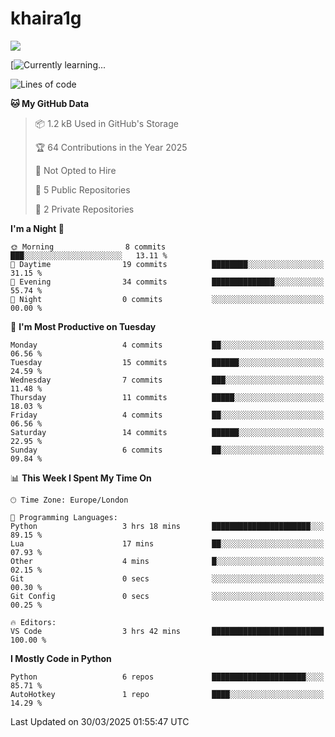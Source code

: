 # khaira1g

![](https://komarev.com/ghpvc/?username=khaira1g)

[![Currently learning...](https://github-readme-tech-stack.vercel.app/api/cards?title=Currently+learning...&lineCount=1&line1=python%2Cpython%2Cfff100%3Bhtml5%2Chtml5%2Cff5800%3Bcss%2Ccss%2C00e0ff%3Bjavascript%2Cjavascript%2Cfff100%3B)

<!--START_SECTION:waka-->
![Lines of code](https://img.shields.io/badge/From%20Hello%20World%20I%27ve%20Written-4.6%20thousand%20lines%20of%20code-blue)

**🐱 My GitHub Data** 

> 📦 1.2 kB Used in GitHub's Storage 
 > 
> 🏆 64 Contributions in the Year 2025
 > 
> 🚫 Not Opted to Hire
 > 
> 📜 5 Public Repositories 
 > 
> 🔑 2 Private Repositories 
 > 
**I'm a Night 🦉** 

```text
🌞 Morning                8 commits           ███░░░░░░░░░░░░░░░░░░░░░░   13.11 % 
🌆 Daytime                19 commits          ████████░░░░░░░░░░░░░░░░░   31.15 % 
🌃 Evening                34 commits          ██████████████░░░░░░░░░░░   55.74 % 
🌙 Night                  0 commits           ░░░░░░░░░░░░░░░░░░░░░░░░░   00.00 % 
```
📅 **I'm Most Productive on Tuesday** 

```text
Monday                   4 commits           ██░░░░░░░░░░░░░░░░░░░░░░░   06.56 % 
Tuesday                  15 commits          ██████░░░░░░░░░░░░░░░░░░░   24.59 % 
Wednesday                7 commits           ███░░░░░░░░░░░░░░░░░░░░░░   11.48 % 
Thursday                 11 commits          █████░░░░░░░░░░░░░░░░░░░░   18.03 % 
Friday                   4 commits           ██░░░░░░░░░░░░░░░░░░░░░░░   06.56 % 
Saturday                 14 commits          ██████░░░░░░░░░░░░░░░░░░░   22.95 % 
Sunday                   6 commits           ██░░░░░░░░░░░░░░░░░░░░░░░   09.84 % 
```


📊 **This Week I Spent My Time On** 

```text
🕑︎ Time Zone: Europe/London

💬 Programming Languages: 
Python                   3 hrs 18 mins       ██████████████████████░░░   89.15 % 
Lua                      17 mins             ██░░░░░░░░░░░░░░░░░░░░░░░   07.93 % 
Other                    4 mins              █░░░░░░░░░░░░░░░░░░░░░░░░   02.15 % 
Git                      0 secs              ░░░░░░░░░░░░░░░░░░░░░░░░░   00.30 % 
Git Config               0 secs              ░░░░░░░░░░░░░░░░░░░░░░░░░   00.25 % 

🔥 Editors: 
VS Code                  3 hrs 42 mins       █████████████████████████   100.00 % 
```

**I Mostly Code in Python** 

```text
Python                   6 repos             █████████████████████░░░░   85.71 % 
AutoHotkey               1 repo              ████░░░░░░░░░░░░░░░░░░░░░   14.29 % 
```




 Last Updated on 30/03/2025 01:55:47 UTC
<!--END_SECTION:waka-->
